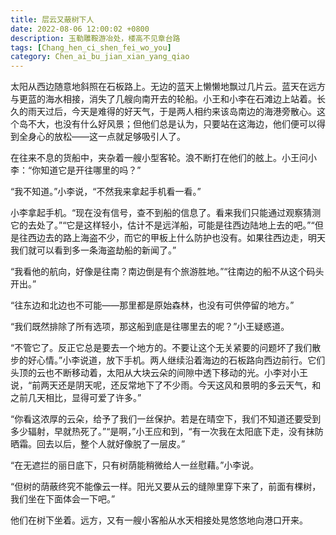 ```yaml
---
title: 层云又蔽树下人
date: 2022-08-06 12:00:02 +0800
description: 玉勒雕鞍游冶处，楼高不见章台路
tags: [Chang_hen_ci_shen_fei_wo_you]
category: Chen_ai_bu_jian_xian_yang_qiao
---
```

太阳从西边随意地斜照在石板路上。无边的蓝天上懒懒地飘过几片云。蓝天在远方与更蓝的海水相接，消失了几艘向南开去的轮船。小王和小李在石滩边上站着。长久的雨天过后，今天是难得的好天气，于是两人相约来该岛南边的海港旁散心。这个岛不大，也没有什么好风景；但他们总是认为，只要站在这海边，他们便可以得到全身心的放松——这一点就足够吸引人了。  

在往来不息的货船中，夹杂着一艘小型客轮。浪不断打在他们的舷上。小王问小李：“你知道它是开往哪里的吗？”

“我不知道。”小李说，“不然我来拿起手机看一看。”   

小李拿起手机。“现在没有信号，查不到船的信息了。看来我们只能通过观察猜测它的去处了。”“它是这样轻小，估计不是远洋船，可能是往西边陆地上去的吧。”“但是往西边去的路上海盗不少，而它的甲板上什么防护也没有。如果往西边走，明天我们就可以看到多一条海盗劫船的新闻了。”

“我看他的航向，好像是往南？南边倒是有个旅游胜地。”“往南边的船不从这个码头开出。”

“往东边和北边也不可能——那里都是原始森林，也没有可供停留的地方。”  

“我们既然排除了所有选项，那这船到底是往哪里去的呢？”小王疑惑道。

“不管它了。反正它总是要去一个地方的。不要让这个无关紧要的问题坏了我们散步的好心情。”小李说道，放下手机。两人继续沿着海边的石板路向西边前行。它们头顶的云也不断移动着，太阳从大块云朵的间隙中透下移动的光。小李对小王说，“前两天还是阴天呢，还反常地下了不少雨。今天这风和景明的多云天气，和之前几天相比，显得可爱了许多。”

“你看这浓厚的云朵，给予了我们一丝保护。若是在晴空下，我们不知道还要受到多少辐射，早就热死了。”“是啊，”小王应和到，“有一次我在太阳底下走，没有抹防晒霜。回去以后，整个人就好像脱了一层皮。”

“在无遮拦的丽日底下，只有树荫能稍微给人一丝慰藉。”小李说。

“但树的荫蔽终究不能像云一样。阳光又要从云的缝隙里穿下来了，前面有棵树，我们坐在下面体会一下吧。”

他们在树下坐着。远方，又有一艘小客船从水天相接处晃悠悠地向港口开来。

